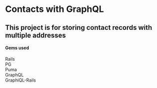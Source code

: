 # Contacts with GraphQL  

## This project is for storing contact records with multiple addresses  

#### Gems used  
Rails  
PG  
Puma  
GraphQL  
GraphiQL-Rails  